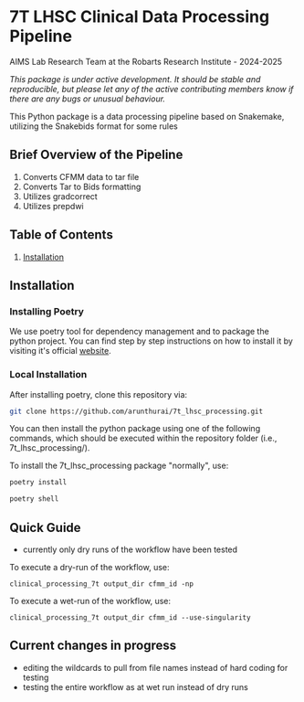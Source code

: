 # 7T LHSC Clinical Data Processing Pipeline 
AIMS Lab Research Team at the Robarts Research Institute - 2024-2025

*This package is under active development. It should be stable and reproducible, but please let any of the active contributing members know if there are any bugs or unusual behaviour.*

This Python package is a data processing pipeline based on Snakemake, utilizing the Snakebids format for some rules

## Brief Overview of the Pipeline
1. Converts CFMM data to tar file
2. Converts Tar to Bids formatting 
3. Utilizes gradcorrect
4. Utilizes prepdwi

## Table of Contents
1. [Installation](#installation)

## Installation

### Installing Poetry
We use poetry tool for dependency management and to package the python project. You can find step by step instructions on how to install it by visiting it's official [website](https://python-poetry.org/docs/).

### Local Installation

After installing poetry, clone this repository via:

```bash
git clone https://github.com/arunthurai/7t_lhsc_processing.git
```

You can then install the python package using one of the following commands, which should be executed within the repository folder (i.e., 7t_lhsc_processing/).

To install the 7t_lhsc_processing package "normally", use: 

```bash
poetry install 
```
```bash
poetry shell 
```

## Quick Guide
- currently only dry runs of the workflow have been tested

To execute a dry-run of the workflow, use:

```
clinical_processing_7t output_dir cfmm_id -np
```

To execute a wet-run of the workflow, use:

```
clinical_processing_7t output_dir cfmm_id --use-singularity
```

## Current changes in progress
- editing the wildcards to pull from file names instead of hard coding for testing
- testing the entire workflow as at wet run instead of dry runs 





